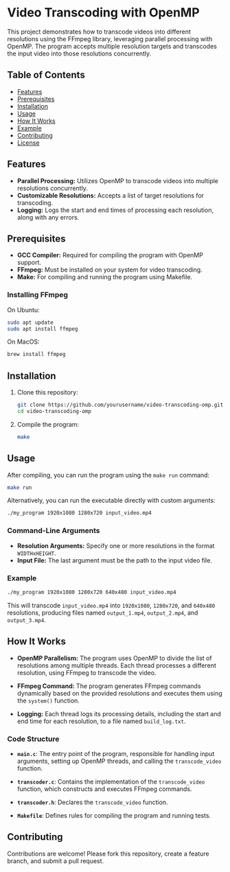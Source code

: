# Video Transcoding with OpenMP

This project demonstrates how to transcode videos into different resolutions using the FFmpeg library, leveraging parallel processing with OpenMP. The program accepts multiple resolution targets and transcodes the input video into those resolutions concurrently.

## Table of Contents

- [Features](#features)
- [Prerequisites](#prerequisites)
- [Installation](#installation)
- [Usage](#usage)
- [How It Works](#how-it-works)
- [Example](#example)
- [Contributing](#contributing)
- [License](#license)

## Features

- **Parallel Processing:** Utilizes OpenMP to transcode videos into multiple resolutions concurrently.
- **Customizable Resolutions:** Accepts a list of target resolutions for transcoding.
- **Logging:** Logs the start and end times of processing each resolution, along with any errors.

## Prerequisites

- **GCC Compiler:** Required for compiling the program with OpenMP support.
- **FFmpeg:** Must be installed on your system for video transcoding.
- **Make:** For compiling and running the program using Makefile.

### Installing FFmpeg

On Ubuntu:

```sh
sudo apt update
sudo apt install ffmpeg
```

On MacOS:

```sh
brew install ffmpeg
```

## Installation

1. Clone this repository:

   ```sh
   git clone https://github.com/yourusername/video-transcoding-omp.git
   cd video-transcoding-omp
   ```

2. Compile the program:

   ```sh
   make
   ```

## Usage

After compiling, you can run the program using the `make run` command:

```sh
make run
```

Alternatively, you can run the executable directly with custom arguments:

```sh
./my_program 1920x1080 1280x720 input_video.mp4
```

### Command-Line Arguments

- **Resolution Arguments:** Specify one or more resolutions in the format `WIDTHxHEIGHT`.
- **Input File:** The last argument must be the path to the input video file.

### Example

```sh
./my_program 1920x1080 1280x720 640x480 input_video.mp4
```

This will transcode `input_video.mp4` into `1920x1080`, `1280x720`, and `640x480` resolutions, producing files named `output_1.mp4`, `output_2.mp4`, and `output_3.mp4`.

## How It Works

- **OpenMP Parallelism:** The program uses OpenMP to divide the list of resolutions among multiple threads. Each thread processes a different resolution, using FFmpeg to transcode the video.
  
- **FFmpeg Command:** The program generates FFmpeg commands dynamically based on the provided resolutions and executes them using the `system()` function.

- **Logging:** Each thread logs its processing details, including the start and end time for each resolution, to a file named `build_log.txt`.

### Code Structure

- **`main.c`**: The entry point of the program, responsible for handling input arguments, setting up OpenMP threads, and calling the `transcode_video` function.
  
- **`transcoder.c`**: Contains the implementation of the `transcode_video` function, which constructs and executes FFmpeg commands.

- **`transcoder.h`**: Declares the `transcode_video` function.

- **`Makefile`**: Defines rules for compiling the program and running tests.

## Contributing

Contributions are welcome! Please fork this repository, create a feature branch, and submit a pull request.

